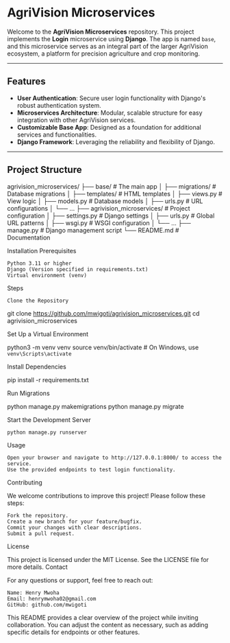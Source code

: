 # AgriVision Microservices

Welcome to the **AgriVision Microservices** repository. This project implements the **Login** microservice using **Django**. The app is named `base`, and this microservice serves as an integral part of the larger AgriVision ecosystem, a platform for precision agriculture and crop monitoring.

---

## Features

- **User Authentication**: Secure user login functionality with Django's robust authentication system.
- **Microservices Architecture**: Modular, scalable structure for easy integration with other AgriVision services.
- **Customizable Base App**: Designed as a foundation for additional services and functionalities.
- **Django Framework**: Leveraging the reliability and flexibility of Django.

---

## Project Structure

agrivision_microservices/
├── base/               # The main app
│   ├── migrations/     # Database migrations
│   ├── templates/      # HTML templates
│   ├── views.py        # View logic
│   ├── models.py       # Database models
│   ├── urls.py         # URL configurations
│   └── ...
├── agrivision_microservices/  # Project configuration
│   ├── settings.py     # Django settings
│   ├── urls.py         # Global URL patterns
│   ├── wsgi.py         # WSGI configuration
│   └── ...
├── manage.py           # Django management script
└── README.md           # Documentation

Installation
Prerequisites

    Python 3.11 or higher
    Django (Version specified in requirements.txt)
    Virtual environment (venv)

Steps

    Clone the Repository

git clone https://github.com/mwigoti/agrivision_microservices.git
cd agrivision_microservices

Set Up a Virtual Environment

python3 -m venv venv
source venv/bin/activate  # On Windows, use `venv\Scripts\activate`

Install Dependencies

pip install -r requirements.txt

Run Migrations

python manage.py makemigrations
python manage.py migrate

Start the Development Server

    python manage.py runserver

Usage

    Open your browser and navigate to http://127.0.0.1:8000/ to access the service.
    Use the provided endpoints to test login functionality.

Contributing

We welcome contributions to improve this project! Please follow these steps:

    Fork the repository.
    Create a new branch for your feature/bugfix.
    Commit your changes with clear descriptions.
    Submit a pull request.

License

This project is licensed under the MIT License. See the LICENSE file for more details.
Contact

For any questions or support, feel free to reach out:

    Name: Henry Mwoha
    Email: henrymwoha02@gmail.com
    GitHub: github.com/mwigoti


This README provides a clear overview of the project while inviting collaboration. You can adjust the content as necessary, such as adding specific details for endpoints or other features.
